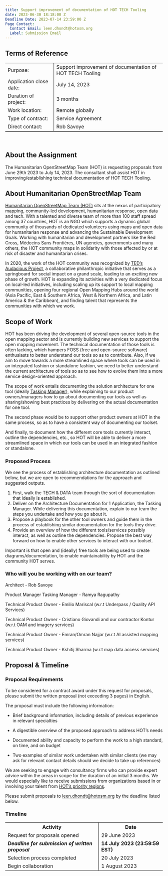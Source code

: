 ```yaml
---
title: Support improvement of documentation of HOT TECH Tooling
date: 2023-06-30 18:18:00 Z
Deadline Date: 2023-07-14 23:59:00 Z
Page Contact:
  Contact Email: leen.dhondt@hotosm.org
  Label: Submission Email
---
```


## Terms of Reference

<table style="border-bottom: 1px solid black">
<tr>
<td>Purpose:</td>
<td style="border-left: 1px solid black">Support improvement of documentation of HOT TECH Tooling </td>
</tr>
<tr>
<td>Application close date:</td>
<td style="border-left: 1px solid black">July 14, 2023</td>
</tr>
<tr>
<td>Duration of project:</td>
<td style="border-left: 1px solid black">3 months</td>
</tr>
<tr>
<td>Work location:</td>
<td style="border-left: 1px solid black">Remote globally</td>
</tr>
<tr>
<td>Type of contract:</td>
<td style="border-left: 1px solid black">Service Agreement</td>
</tr>
<tr>
<td>Direct contact:</td>
<td style="border-left: 1px solid black">Rob Savoye</td>
</tr>
</table>

<br>

## About the Assignment

The Humanitarian OpenStreetMap Team (HOT) is requesting proposals from June 29th 2023 to July 14, 2023. The consultant shall assist HOT in improving/establishing technical documentation of HOT TECH Tooling.

## About Humanitarian OpenStreetMap Team

[Humanitarian OpenStreetMap Team (HOT)](https://www.hotosm.org/) sits at the nexus of participatory mapping, community-led development, humanitarian response, open data and tech. With a talented and diverse team of more than 100 staff spread among 37 countries, HOT is an NGO which supports a dynamic global community of thousands of dedicated volunteers using maps and open data for humanitarian response and advancing the Sustainable Development Goals.
Working with humanitarian and development partners like the Red Cross, Médecins Sans Frontières, UN agencies, governments and many others, the HOT community maps in solidarity with those affected by or at risk of disaster and humanitarian crises.

In 2020, the work of the HOT community was recognized by [TED’s Audacious Project](https://www.ted.com/talks/rebecca_firth_can_we_call_it_a_world_map_if_it_s_missing_a_billion_people), a collaborative philanthropic initiative that serves as a springboard for social impact on a grand scale, leading to an exciting new phase of growth. HOT is expanding its activities with a very
dedicated focus on local-led initiatives, including scaling up its support to local mapping communities, opening four regional Open Mapping Hubs around the world (Asia Pacific, East & Southern Africa, West & Northern Africa, and Latin America & the Caribbean), and finding talent that represents the communities with which we work.

## Scope of Work

HOT has been driving the development of several open-source tools in the open mapping sector and is currently building new services to support the open mapping movement. The technical documentation of those tools is often lacking, which hampers FOSS (free and open-source software) enthusiasts to better understand our tools so as to contribute.  Also, if we aim to move towards a more streamlined space where tools can be used in an integrated fashion or standalone fashion, we need to better understand the current architecture of tools so as to see how to evolve them into a more service design-oriented approach.

The scope of work entails documenting the solution architecture for one tool (ideally [Tasking Manager](https://github.com/hotosm/tasking-manager)), while explaining to our product owners/managers how to go about documenting our tools as well as sharing/showing best practices by delivering on the actual documentation for one tool.

The second phase would be to support other product owners at HOT in the same process, so as to have a consistent way of documenting our toolset. 

And finally, to document how the different core tools currently interact, outline the dependencies, etc., so HOT will be able to deliver a more streamlined space in which our tools can be used in an integrated fashion or standalone.


### Proposed Process

We see the process of establishing architecture documentation as outlined below, but we are open to recommendations for the approach and suggested outputs.

1. First, walk the TECH & DATA team through the sort of documentation that ideally is established. 
2. Deliver on the Architecture Documentation for 1 Application, the Tasking Manager. While delivering this documentation, explain to our team the steps you undertake and how you go about it.
3. Propose a playbook for the other tool owners and guide them in the process of establishing similar documentation for the tools they drive.
4. Provide an overview of how the different tools/services possibly interact, as well as outline the dependencies. Propose the best way forward on how to enable other services to interact with our toolset. 

Important is that open and (ideally) free tools are being used to create diagrams/documentation, to enable maintainability by HOT and the community HOT serves.

### Who will you be working with on our team?

Architect - Rob Savoye

Product Manager Tasking Manager - Ramya Ragupathy

Technical Product Owner - Emilio Mariscal (w.r.t Underpass / Quality API Services)

Technical Product Owner - Cristiano Giovandi and our contractor Kontur (w.r.t OAM and imagery services)

Technical Product Owner - Emran/Omran Najjar (w.r.t AI assisted mapping services)

Technical Product Owner - Kshitij Sharma (w.r.t map data access services)


## Proposal & Timeline

### Proposal Requirements

To be considered for a contract award under this request for proposals, please submit the written proposal (not exceeding 3 pages) in English.

The proposal must include the following information:

* Brief background information, including details of previous experience in relevant specialties

* A digestible overview of the proposed approach to address HOT’s needs

* Documented ability and capacity to perform the work to a high standard, on time, and on budget

* Two examples of similar work undertaken with similar clients (we may ask for relevant contact details should we decide to take up references)

We are seeking to engage with consultancy firms who can provide expert advice within the areas in scope for the duration of an initial 3 months. We would especially like to receive submissions from organizations based in or involving your talent from [HOT’s priority regions](https://www.hotosm.org/updates/four-regions-five-years-94-countries-one-billion-people/).

Please submit proposals to leen.dhondt@hotosm.org by the deadline listed below. 

### Timeline

<table style="border-bottom: none">
<tr>
<th style="border-bottom-width: 2px"><span style="font-weight: bold">Activity</span></th>
<th style="border-left: 1px solid black; border-bottom-width: 2px"><span style="font-weight: bold">Date</span></th>
</tr>
<tr>
<td>Request for proposals opened</td>
<td style="border-left: 1px solid black">29 June 2023</td>
</tr>
<tr>
<td style="font-weight: bold"><i>Deadline for submission of written proposal</i></td>
<td style="border-left: 1px solid black"><b>14 July 2023 (23:59:59 EST)</b></td>
</tr>

<tr>
<td>Selection process completed</td>
<td style="border-left: 1px solid black">20 July 2023</td>
</tr>
<tr>
<td>Begin collaboration</td>
<td style="border-left: 1px solid black">1 August 2023</td>
</tr>
</table>
<br>